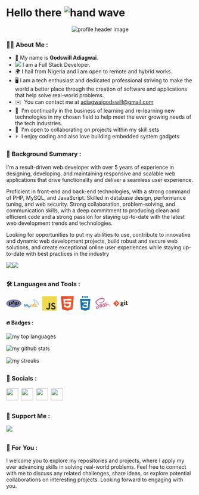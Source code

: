 Hello there ![hand wave](https://user-images.githubusercontent.com/18350557/176309783-0785949b-9127-417c-8b55-ab5a4333674e.gif)
==
<div align="center">
  <img src="https://media.giphy.com/media/M9gbBd9nbDrOTu1Mqx/giphy.gif" width="100" alt="profile header image" />
</div>

### :man_technologist: About Me :
* :name_badge: My name is <b>Godswill Adiagwai</b>.
* <img src="https://media.giphy.com/media/WUlplcMpOCEmTGBtBW/giphy.gif" width="30"> I am a Full Stack Developer.
* :earth_africa: I hail from Nigeria and i am open to remote and hybrid works.
* :desktop_computer: I am a tech enthusiast and dedicated professional striving to make the world a better place through the creation of software and applications that help solve real-world problems.
* :envelope:  You can contact me at [adiagwaigodswill@gmail.com](mailto:adiagwaigodswill@gmail.com)
* :brain:  I'm continually in the business of learning and re-learning new technologies in my chosen field to help meet the ever growing needs of the tech industries.
* :handshake:  I'm open to collaborating on projects within my skill sets
* :zap:  I enjoy coding and also love building embedded system gadgets

### :scroll: Background Summary :
I'm a result-driven web developer with over 5 years of experience in designing, developing, and maintaining responsive and scalable web applications that drive functionality and deliver a seamless user experience. 

Proficient in front-end and back-end technologies, with a strong command of PHP, MySQL, and JavaScript.
Skilled in database design, performance tuning, and web security. Strong collaboration, problem-solving, and communication skills, with a deep commitment to producing clean and efficient code and a strong passion for staying up-to-date with the latest web development trends and technologies.

Looking for opportunities to put my abilities to use, contribute to innovative and dynamic web development projects, build robust and secure web solutions, and create exceptional online user experiences while staying up-to-date with best practices in the industry


<a href="https://www.github.com/euroadams" target="_blank" rel="noreferrer"><img src="https://img.shields.io/github/followers/euroadams?logo=github&style=for-the-badge&color=0891b2&labelColor=1c1917" /></a><a href="https://www.twitter.com/euroadams" target="_blank" rel="noreferrer"><img src="https://img.shields.io/twitter/follow/euroadams?logo=twitter&style=for-the-badge&color=0891b2&labelColor=1c1917"/></a>

##

### :hammer_and_wrench: Languages and Tools :
<p>
<a href="https://www.php.net/" target="_blank" rel="noreferrer"><img src="https://github.com/devicons/devicon/blob/master/icons/php/php-original.svg" title="PHP" alt="PHP" width="40" height="40"/></a>&nbsp;
<a href="https://www.mysql.com/" target="_blank" rel="noreferrer"><img src="https://github.com/devicons/devicon/blob/master/icons/mysql/mysql-original-wordmark.svg" title="MySQL"  alt="MySQL" width="40" height="40"/></a>&nbsp;
<a href="https://www.javascript.com/" target="_blank" rel="noreferrer"><img src="https://github.com/devicons/devicon/blob/master/icons/javascript/javascript-original.svg" title="JavaScript" alt="JavaScript" width="40" height="40"/></a>&nbsp;
<a href="https://www.w3schools.com/html/" target="_blank" rel="noreferrer"><img src="https://github.com/devicons/devicon/blob/master/icons/html5/html5-original.svg" title="HTML5" alt="HTML5" width="40" height="40"/></a>&nbsp;
<a href="https://www.w3schools.com/css/" target="_blank" rel="noreferrer"><img src="https://github.com/devicons/devicon/blob/master/icons/css3/css3-plain-wordmark.svg" title="CSS3" alt="CSS3" width="40" height="40"/></a>&nbsp;
<a href="https://www.sass-lang.com/" target="_blank" rel="noreferrer"><img src="https://github.com/devicons/devicon/blob/master/icons/sass/sass-original.svg" title="Sass"  alt="Sass" width="40" height="40"/></a>&nbsp;
<a href="https://www.git-scm.com/" target="_blank" rel="noreferrer"><img src="https://github.com/devicons/devicon/blob/master/icons/git/git-original-wordmark.svg" title="Git" **alt="Git" width="40" height="40"/></a>&nbsp;
</p>

#### :fire: Badges :
<p><img align="left" src="https://github-readme-stats.vercel.app/api/top-langs?username=euroadams&show_icons=true&locale=en&layout=compact" alt="my top languages" /></p>
&nbsp;
<p><img align="center" src="https://github-readme-stats.vercel.app/api?username=euroadams&locale=en&show_icons=true" alt="my github stats" /></p>

<p><img align="center" src="https://github-readme-streak-stats.herokuapp.com/?user=euroadams" alt="my streaks" /></p>

##

### :electric_plug: Socials :

<p align="left"><a href="https://www.github.com/euroadams" target="_blank" rel="noreferrer"><img src="https://raw.githubusercontent.com/danielcranney/readme-generator/main/public/icons/socials/github.svg" width="32" height="32" /></a>&nbsp;
<a href="https://www.linkedin.com/in/godswill-adiagwai" target="_blank" rel="noreferrer"><img src="https://raw.githubusercontent.com/danielcranney/readme-generator/main/public/icons/socials/linkedin.svg" width="32" height="32" /></a>&nbsp;
<a href="http://www.medium.com/@euroadams" target="_blank" rel="noreferrer"><img src="https://raw.githubusercontent.com/danielcranney/readme-generator/main/public/icons/socials/medium.svg" width="32" height="32" /></a>&nbsp;
<a href="https://www.x.com/euroadams" target="_blank" rel="noreferrer"><img src="https://raw.githubusercontent.com/danielcranney/readme-generator/main/public/icons/socials/twitter.svg" width="32" height="32" /></a></p>
<!--
### :writing_hand: Blog Posts :
<!-- BLOG-POST-LIST:START -->
<!-- BLOG-POST-LIST:END -->

##
### :open_hands: Support Me :

<a href="https://www.buymeacoffee.com/euroadams"><img src="https://cdn.buymeacoffee.com/buttons/v2/default-yellow.png" width="200" /></a>

##
### :hugs: For You :
I welcome you to explore my repositories and projects, where I apply my ever advancing skills in solving real-world problems. Feel free to connect with me to discuss any related challenges, share ideas, or explore potential collaborations on interesting projects. Looking forward to engaging with you.

<!--
euroadams/euroadams is a ✨ special ✨ repository because its `README.md` (this file) appears on your GitHub profile.
You can click the Preview link to take a look at your changes.
-->
